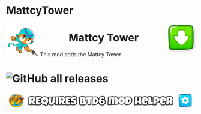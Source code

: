 # MattcyTower

<a href="https://github.com/Mattcy1/MattcyTower/releases/download/BTD6-mod/MattcyTower.dll">
    <img align="left" alt="Icon" height="90" src="MattcyTower-Icon.png">
    <img align="right" alt="Download" height="75" src="https://raw.githubusercontent.com/gurrenm3/BTD-Mod-Helper/master/BloonsTD6%20Mod%20Helper/Resources/DownloadBtn.png">
</a>

<h1 align="center">Mattcy Tower</h1>

This mod adds the Mattcy Tower

<h1 aling="left"><img alt="GitHub all releases" height="25" src="https://img.shields.io/github/downloads/Mattcy1/MattcyTower/total?label=Total%20Dowloads"></h1>

[![Requires BTD6 Mod Helper](https://raw.githubusercontent.com/gurrenm3/BTD-Mod-Helper/master/banner.png)](https://github.com/gurrenm3/BTD-Mod-Helper#readme)
